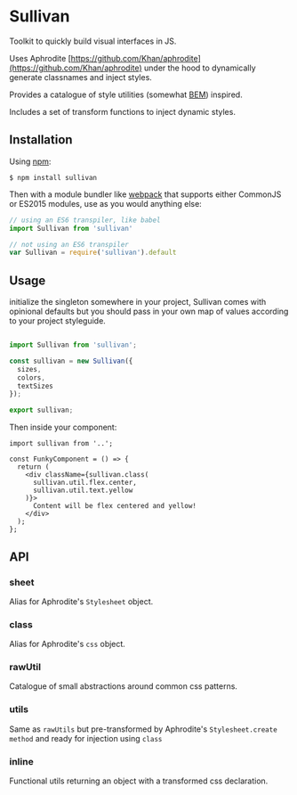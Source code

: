 Sullivan
===========

Toolkit to quickly build visual interfaces in JS.

Uses Aphrodite [https://github.com/Khan/aphrodite](https://github.com/Khan/aphrodite) under the hood to dynamically generate classnames and inject styles.

Provides a catalogue of style utilities (somewhat [BEM](https://en.bem.info/)) inspired.

Includes a set of transform functions to inject dynamic styles.


## Installation

Using [npm](https://www.npmjs.com/):

    $ npm install sullivan

Then with a module bundler like [webpack](https://webpack.github.io/) that supports either CommonJS or ES2015 modules, use as you would anything else:

```js
// using an ES6 transpiler, like babel
import Sullivan from 'sullivan'

// not using an ES6 transpiler
var Sullivan = require('sullivan').default
```

## Usage

initialize the singleton somewhere in your project, Sullivan comes with opinional defaults but you should pass in your own map of values according to your project styleguide.

```js

import Sullivan from 'sullivan';

const sullivan = new Sullivan({
  sizes,
  colors,
  textSizes
});

export sullivan;
```

Then inside your component:

```
import sullivan from '..';

const FunkyComponent = () => {
  return (
    <div className={sullivan.class(
      sullivan.util.flex.center,
      sullivan.util.text.yellow
    )}>
      Content will be flex centered and yellow!
    </div>
  );
};
```

## API

### sheet
Alias for Aphrodite's `Stylesheet` object.

### class
Alias for Aphrodite's `css` object.

### rawUtil
Catalogue of small abstractions around common css patterns.

### utils
Same as `rawUtils` but pre-transformed by Aphrodite's `Stylesheet.create method` and ready for injection using `class`

### inline
Functional utils returning an object with a transformed css declaration.


